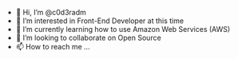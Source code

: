 - 👋 Hi, I’m @c0d3radm
- 👀 I’m interested in Front-End Developer at this time
- 🌱 I’m currently learning how to use Amazon Web Services (AWS)
- 💞️ I’m looking to collaborate on Open Source
- 📫 How to reach me ...

<!---
c0d3radm/c0d3radm is a ✨ special ✨ repository because its `README.md` (this file) appears on your GitHub profile.
You can click the Preview link to take a look at your changes.
--->
